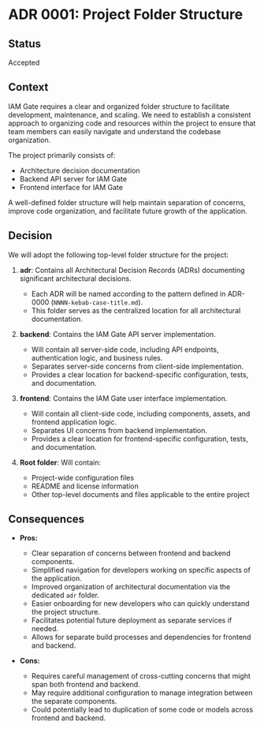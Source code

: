 # ADR 0001: Project Folder Structure

## Status

Accepted

## Context

IAM Gate requires a clear and organized folder structure to facilitate development, maintenance, and scaling. We need to establish a consistent approach to organizing code and resources within the project to ensure that team members can easily navigate and understand the codebase organization.

The project primarily consists of:
- Architecture decision documentation
- Backend API server for IAM Gate
- Frontend interface for IAM Gate

A well-defined folder structure will help maintain separation of concerns, improve code organization, and facilitate future growth of the application.

## Decision

We will adopt the following top-level folder structure for the project:

1. **adr**: Contains all Architectural Decision Records (ADRs) documenting significant architectural decisions.

    * Each ADR will be named according to the pattern defined in ADR-0000 (`NNNN-kebab-case-title.md`).
    * This folder serves as the centralized location for all architectural documentation.

2. **backend**: Contains the IAM Gate API server implementation.

    * Will contain all server-side code, including API endpoints, authentication logic, and business rules.
    * Separates server-side concerns from client-side implementation.
    * Provides a clear location for backend-specific configuration, tests, and documentation.

3. **frontend**: Contains the IAM Gate user interface implementation.

    * Will contain all client-side code, including components, assets, and frontend application logic.
    * Separates UI concerns from backend implementation.
    * Provides a clear location for frontend-specific configuration, tests, and documentation.

4. **Root folder**: Will contain:
    * Project-wide configuration files
    * README and license information
    * Other top-level documents and files applicable to the entire project

## Consequences

* **Pros:**

  * Clear separation of concerns between frontend and backend components.
  * Simplified navigation for developers working on specific aspects of the application.
  * Improved organization of architectural documentation via the dedicated `adr` folder.
  * Easier onboarding for new developers who can quickly understand the project structure.
  * Facilitates potential future deployment as separate services if needed.
  * Allows for separate build processes and dependencies for frontend and backend.

* **Cons:**

  * Requires careful management of cross-cutting concerns that might span both frontend and backend.
  * May require additional configuration to manage integration between the separate components.
  * Could potentially lead to duplication of some code or models across frontend and backend.
